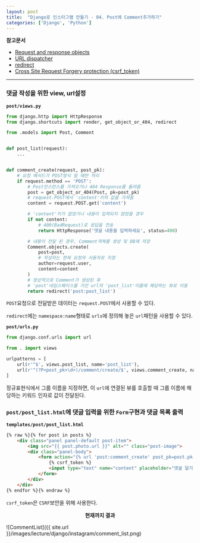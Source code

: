 ```yaml
---
layout: post
title:  "Django로 인스타그램 만들기 - 04. Post에 Comment추가하기"
categories: ['Django', 'Python']
---
```


**참고문서**
- [Request and response objects](https://docs.djangoproject.com/en/1.11/ref/request-response/#module-django.http)
- [URL dispatcher](https://docs.djangoproject.com/ko/1.11/topics/http/urls/#url-dispatcher)
- [redirect](https://docs.djangoproject.com/ko/1.11/topics/http/shortcuts/#redirect)
- [Cross Site Request Forgery protection (csrf_token)](https://docs.djangoproject.com/en/1.11/ref/csrf/#module-django.middleware.csrf)

---

### 댓글 작성을 위한 view, url설정

**`post/views.py`**

```python
from django.http import HttpResponse
from django.shortcuts import render, get_object_or_404, redirect

from .models import Post, Comment


def post_list(request):
    ...


def comment_create(request, post_pk):
    # 요청 메서드가 POST방식 일 때만 처리
    if request.method == 'POST':
        # Post인스턴스를 가져오거나 404 Response를 돌려줌
        post = get_object_or_404(Post, pk=post_pk)
        # request.POST에서 'content'키의 값을 가져옴
        content = request.POST.get('content')

        # 'content'키가 없었거나 내용이 입력되지 않았을 경우
        if not content:
            # 400(BadRequest)로 응답을 전송
            return HttpResponse('댓글 내용을 입력하세요', status=400)

        # 내용이 전달 된 경우, Comment객체를 생성 및 DB에 저장
        Comment.objects.create(
            post=post,
            # 작성자는 현재 요청의 사용자로 지정
            author=request.user,
            content=content
        )
        # 정상적으로 Comment가 생성된 후
        # 'post'네임스페이스를 가진 url의 'post_list'이름에 해당하는 뷰로 이동
        return redirect('post:post_list')
```

`POST`요청으로 전달받은 데이터는 `request.POST`에서 사용할 수 있다.

`redirect`에는 `namespace:name`형태로 `urls`에 정의해 놓은 `url`패턴을 사용할 수 있다.

**`post/urls.py`**

```python
from django.conf.urls import url

from . import views

urlpatterns = [
    url(r'^$', views.post_list, name='post_list'),
    url(r'^(?P<post_pk>\d+)/comment/create/$', views.comment_create, name='comment_create'),
]
```

정규표현식에서 그룹 이름을 지정하면, 이 `url`에 연결된 뷰를 호출할 때 그룹 이름에 해당하는 키워드 인자로 값이 전달된다.

### `post/post_list.html`에 댓글 입력을 위한 `Form`구현과 댓글 목록 출력

**`templates/post/post_list.html`**

```html
{% raw %}{% for post in posts %}
	<div class="panel panel-default post-item">
		<img src="{{ post.photo.url }}" alt="" class="post-image">
		<div class="panel-body">
			<form action="{% url 'post:comment_create' post_pk=post.pk %}" method="POST" class="comment-form">
				{% csrf_token %}
				<input type="text" name="content" placeholder="댓글 달기...">
			</form>
		</div>
	</div>
{% endfor %}{% endraw %}
```

`csrf_token`은 `CSRF`보안을 위해 사용한다.



<center><b>현재까지 결과</b></center>

![CommentList]({{ site.url }}/images/lecture/django/instagram/comment_list.png)